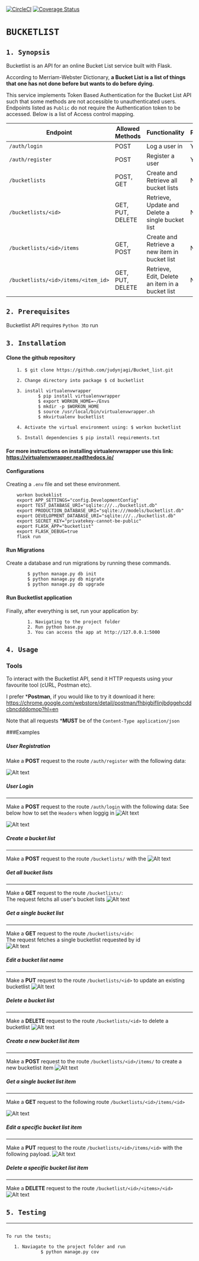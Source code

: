 [![CircleCI](https://circleci.com/gh/judynjagi/Bucket_list/tree/develop.svg?style=svg)](https://circleci.com/gh/judynjagi/Bucket_list/tree/develop)
[![Coverage Status](https://coveralls.io/repos/github/judynjagi/Bucket_list/badge.svg)](https://coveralls.io/github/judynjagi/Bucket_list)
# `BUCKETLIST` 

## `1. Synopsis`
Bucketlist is an API for an online Bucket List service built with Flask.
  
According to Merriam-Webster Dictionary, **a Bucket List is a list of things that one has not done before but wants to do before dying.**

This service implements Token Based Authentication for the Bucket List API such that some methods are not accessible to unauthenticated users. Endpoints listed as `Public` do not require the Authentication token to be accessed. Below is a list of Access control mapping.


| Endpoint                            | Allowed Methods  | Functionality                                            | Public         |
|-------------------------------------|------------------|----------------------------------------------------------|----------------|
| `/auth/login`                       | POST             | Log a user in                                            | Yes            |
| `/auth/register`                    | POST             | Register a user                                          | Yes            |
| `/bucketlists`                      | POST, GET        | Create and Retrieve all bucket lists                     | No             |
| `/bucketlists/<id>`                 | GET, PUT, DELETE | Retrieve, Update and Delete a single bucket list         | No             |
| `/bucketlists/<id>/items`           | GET, POST        | Create and Retrieve a new item in bucket list            | No             |
| `/bucketlists/<id>/items/<item_id>` | GET, PUT, DELETE | Retrieve, Edit, Delete an item in a bucket list          | No             |

## `2. Prerequisites`
Bucketlist API requires `Python 3`to run

## `3. Installation`
#### Clone the github repository
        1. $ git clone https://github.com/judynjagi/Bucket_list.git
       
        2. Change directory into package $ cd bucketlist
        
        3. install virtualenvwrapper
	        	$ pip install virtualenvwrapper
				$ export WORKON_HOME=~/Envs
				$ mkdir -p $WORKON_HOME
				$ source /usr/local/bin/virtualenvwrapper.sh
				$ mkvirtualenv bucketlist
				
        4. Activate the virtual environment using: $ workon bucketlist
        
        5. Install dependencies $ pip install requirements.txt


#### For more instructions on installing virtualenvwrapper use this link: <https://virtualenvwrapper.readthedocs.io/>


#### Configurations
 Creating a `.env` file and set these environment.
  
```
	workon buckeklist
	export APP_SETTINGS="config.DevelopmentConfig"
	export TEST_DATABASE_URI="sqlite:///../bucketlist.db"
	export PRODUCTION_DATABASE_URI="sqlite:///models/bucketlist.db"
	export DEVELOPMENT_DATABASE_URI="sqlite:///../bucketlist.db"
	export SECRET_KEY="privatekey-cannot-be-public"
	export FLASK_APP="bucketlist"
	export FLASK_DEBUG=true
	flask run

```
#### Run Migrations
 Create a database and run migrations by running these commands.

```
        $ python manage.py db init
        $ python manage.py db migrate
        $ python manage.py db upgrade
```

#### Run Bucketlist application
  Finally, after everything is set, run your application by:   

```
        1. Navigating to the project folder
        2. Run python base.py
        3. You can access the app at http://127.0.0.1:5000
```



## `4. Usage`

### Tools
To interact with the Bucketlist API, send it HTTP requests using your favourite tool (cURL, Postman etc).

I prefer ***Postman**, if you would like to try it download it here: <https://chrome.google.com/webstore/detail/postman/fhbjgbiflinjbdggehcddcbncdddomop?hl=en>

Note that all requests ***MUST** be of the `Content-Type application/json`

###Examples

##### User Registration
Make a **POST** request to the route `/auth/register` with the following data: 

![Alt text](http://i.imgur.com/mGkLuWD.png) 
       
#####  User Login
---
Make a **POST** request to the route `/auth/login` with the following data: 
See below how to set the  `Headers` when loggig in
![Alt text](http://i.imgur.com/mkM5sIk.png)

![Alt text](http://i.imgur.com/mIEFAZl.png) 


##### Create a bucket list
---
Make a **POST** request to the route `/bucketlists/` with the 
![Alt text](http://i.imgur.com/3HTE5kq.png)

##### Get all bucket lists
---
Make a **GET** request to the route `/bucketlists/`:    
The request fetchs all user's bucket lists
![Alt text](http://i.imgur.com/3HTE5kq.png)
##### Get a single bucket list
---
Make a **GET** request to the route `/bucketlists/<id>`:    
The request fetches a single bucketlist requested by id          
![Alt text](http://i.imgur.com/QJdErsO.png)

##### Edit a bucket list name
---
Make a **PUT** request to the route `/bucketlists/<id>` to update an existing bucketlist
![Alt text](http://i.imgur.com/jaRKf1H.png)

##### Delete a bucket list
---
Make a **DELETE** request to the route `/bucketlists/<id>` to delete a bucketlist
![Alt text](http://i.imgur.com/hOpttE2.png)

##### Create a new bucket list item
---
Make a **POST** request to the route `/bucketlists/<id>/items/` to create a new bucketlist item
![Alt text](http://i.imgur.com/enJhf1t.png)

##### Get a single bucket list item
---
Make a **GET** request to the following route `/bucketlists/<id>/items/<id>`    

![Alt text](http://i.imgur.com/si0c3Pl.png)

#####  Edit a specific bucket list item
---
Make a **PUT** request to the route `/bucketlists/<id>/items/<id>` with the following payload.
![Alt text](http://i.imgur.com/NCQXIHg.png)

##### Delete a specific bucket list item
---
Make a **DELETE** request to the route `/bucketlist/<id>/<items>/<id>`  
![Alt text](http://i.imgur.com/KG8lbbV.png)

## `5. Testing`
---

```

To run the tests;
```
       1. Naviagate to the project folder and run 
      			 $ python manage.py cov
       
```